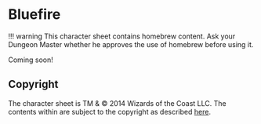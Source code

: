 # Bluefire

!!! warning
    This character sheet contains homebrew content. Ask your Dungeon Master whether he approves the use of homebrew before using it.

Coming soon!

## Copyright
The character sheet is TM & © 2014 Wizards of the Coast LLC. The contents within are subject to the copyright as described [here](/characters/#copyright).
